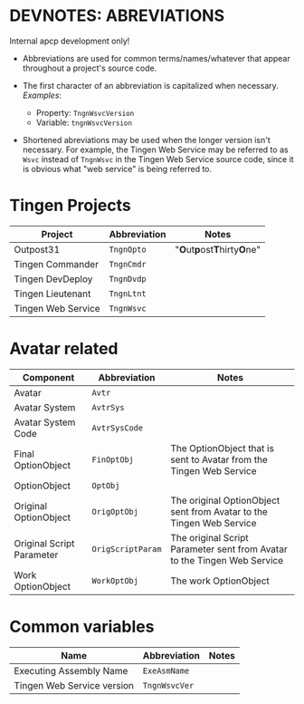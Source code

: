 <!-- u250917 -->

<div>

  <h1>DEVNOTES: ABREVIATIONS</h1>

  Internal apcp development only!

</div>

* Abbreviations are used for common terms/names/whatever that appear throughout a project's source code.

* The first character of an abbreviation is capitalized when necessary.  
*Examples*:
  * Property: `TngnWsvcVersion`
  * Variable: `tngnWsvcVersion`

* Shortened abreviations may be used when the longer version isn't necessary. For example, the Tingen Web Service may be referred to as `Wsvc` instead of `TngnWsvc` in the Tingen Web Service source code, since it is obvious what "web service" is being referred to.

# Tingen Projects

| Project |Abbreviation | Notes |
| ------------ | ------- | ----- |
| Outpost31 | `TngnOpto` | "<b>O</b>ut<b>p</b>ost<b>T</b>hirty<b>O</b>ne" |
| Tingen Commander | `TngnCmdr` | |
| Tingen DevDeploy | `TngnDvdp` | |
| Tingen Lieutenant | `TngnLtnt` | |
| Tingen Web Service | `TngnWsvc` | |

# Avatar related

| Component |Abbreviation | Notes |
| ------------ | ------- | ----- |
| Avatar | `Avtr` |  |
| Avatar System | `AvtrSys` | |
| Avatar System Code | `AvtrSysCode` | |
| Final OptionObject | `FinOptObj` | The OptionObject that is sent to Avatar from the Tingen Web Service |
| OptionObject | `OptObj` | |
| Original OptionObject | `OrigOptObj` | The original OptionObject sent from Avatar to the Tingen Web Service |
| Original Script Parameter | `OrigScriptParam` |  The original Script Parameter sent from Avatar to the Tingen Web Service |
| Work OptionObject | `WorkOptObj` | The work OptionObject |

# Common variables

| Name |Abbreviation | Notes |
| ------------ | ------- | ----- |
| Executing Assembly Name | `ExeAsmName` | |
| Tingen Web Service version | `TngnWsvcVer` | |

